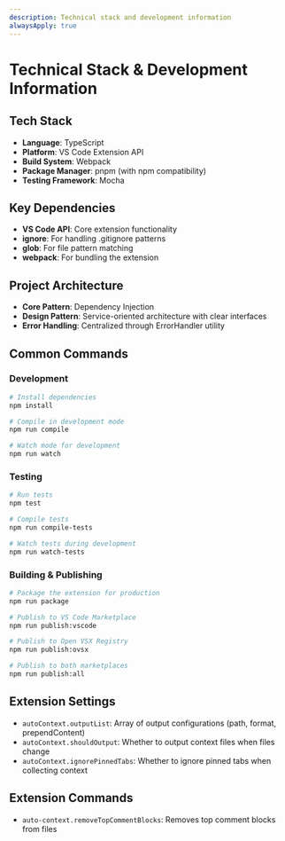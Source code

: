 ```yaml
---
description: Technical stack and development information
alwaysApply: true
---
```


# Technical Stack & Development Information

## Tech Stack
- **Language**: TypeScript
- **Platform**: VS Code Extension API
- **Build System**: Webpack
- **Package Manager**: pnpm (with npm compatibility)
- **Testing Framework**: Mocha

## Key Dependencies
- **VS Code API**: Core extension functionality
- **ignore**: For handling .gitignore patterns
- **glob**: For file pattern matching
- **webpack**: For bundling the extension

## Project Architecture
- **Core Pattern**: Dependency Injection
- **Design Pattern**: Service-oriented architecture with clear interfaces
- **Error Handling**: Centralized through ErrorHandler utility

## Common Commands

### Development
```bash
# Install dependencies
npm install

# Compile in development mode
npm run compile

# Watch mode for development
npm run watch
```

### Testing
```bash
# Run tests
npm test

# Compile tests
npm run compile-tests

# Watch tests during development
npm run watch-tests
```

### Building & Publishing
```bash
# Package the extension for production
npm run package

# Publish to VS Code Marketplace
npm run publish:vscode

# Publish to Open VSX Registry
npm run publish:ovsx

# Publish to both marketplaces
npm run publish:all
```

## Extension Settings
- `autoContext.outputList`: Array of output configurations (path, format, prependContent)
- `autoContext.shouldOutput`: Whether to output context files when files change
- `autoContext.ignorePinnedTabs`: Whether to ignore pinned tabs when collecting context

## Extension Commands
- `auto-context.removeTopCommentBlocks`: Removes top comment blocks from files
